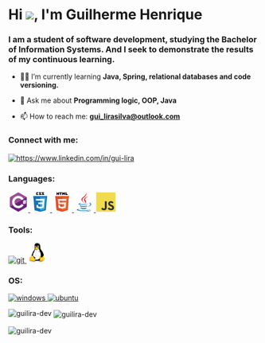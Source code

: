 <h1 align="left">Hi <img src="https://media.giphy.com/media/hvRJCLFzcasrR4ia7z/giphy.gif" width="35px">, I'm Guilherme Henrique</h1>
<h3 align="left">I am a student of software development, studying the Bachelor of Information Systems. And I seek to
    demonstrate the results of my continuous learning.</h3>

- :man_technologist: I’m currently learning **Java, Spring, relational databases and code versioning.**

- 💬 Ask me about **Programming logic, OOP, Java**

- 📫 How to reach me: **gui_lirasilva@outlook.com**

<h3 align="left">Connect with me:</h3>
<p align="left">
    <a href="https://www.linkedin.com/in/gui-lira" target="blank"><img align="center"
            src="https://img.shields.io/badge/LinkedIn-0077B5?style=for-the-badge&logo=linkedin&logoColor=white"
            alt="https://www.linkedin.com/in/gui-lira" height="30" width="110" /></a>
</p>

<h3 align="left">Languages:</h3>
<p align="left">
    <a href="https://docs.microsoft.com/en-us/dotnet/csharp/" target="_blank"> <img
            src="https://raw.githubusercontent.com/devicons/devicon/master/icons/csharp/csharp-original.svg"
            alt="csharp" width="40" height="40" /> </a>
    <a href="https://www.w3schools.com/css/" target="_blank"> <img
            src="https://raw.githubusercontent.com/devicons/devicon/master/icons/css3/css3-original-wordmark.svg"
            alt="css3" width="40" height="40" /> </a>
    <a href="https://www.w3.org/html/" target="_blank"> <img
            src="https://raw.githubusercontent.com/devicons/devicon/master/icons/html5/html5-original-wordmark.svg"
            alt="html5" width="40" height="40" /> </a>
    <a href="https://www.oracle.com/java/" target="_blank"> <img
            src="https://raw.githubusercontent.com/devicons/devicon/master/icons/java/java-original.svg" alt="java"
            width="40" height="40" /> </a>
    <a href="https://developer.mozilla.org/en-US/docs/Web/JavaScript" target="_blank"> <img
            src="https://raw.githubusercontent.com/devicons/devicon/master/icons/javascript/javascript-original.svg"
            alt="javascript" width="40" height="40" /> </a>
</p>

<h3 align="left">Tools:</h3>
<p align="left">
    <a href="https://git-scm.com/" target="_blank"> <img
            src="https://www.vectorlogo.zone/logos/git-scm/git-scm-icon.svg" alt="git" width="40" height="40" /> </a>
    <a href="https://www.linux.org/" target="_blank"> <img
            src="https://raw.githubusercontent.com/devicons/devicon/master/icons/linux/linux-original.svg" alt="linux"
            width="40" height="40" /> </a>
</p>

<h3 align="left">OS:</h3>
<p align="left">
    <a href="https://www.microsoft.com/en-us/windows/" target="_blank"> 
         <img src="https://img.shields.io/badge/Windows-0078D6?style=for-the-badge&logo=windows&logoColor=white"
                        alt="windows" width="100" height="30" /> </a>
    <a href="https://ubuntu.com/" target="_blank">
                <img src="https://img.shields.io/badge/Ubuntu-E95420?style=for-the-badge&logo=ubuntu&logoColor=white"
                        alt="ubuntu" width="100" height="30" /> </a>
</p>

<p><img align="left"
        src="https://github-readme-stats.vercel.app/api/top-langs?username=guilira-dev&show_icons=true&locale=en&layout=compact&theme="
        alt="guilira-dev" /></p>

<p>&nbsp;<img align="center"
        src="https://github-readme-stats.vercel.app/api?username=guilira-dev&show_icons=true&theme=&locale=en"
        alt="guilira-dev" /></p>

<p><img align="center" src="https://github-readme-streak-stats.herokuapp.com/?user=guilira-dev&theme="
        alt="guilira-dev" /></p>
